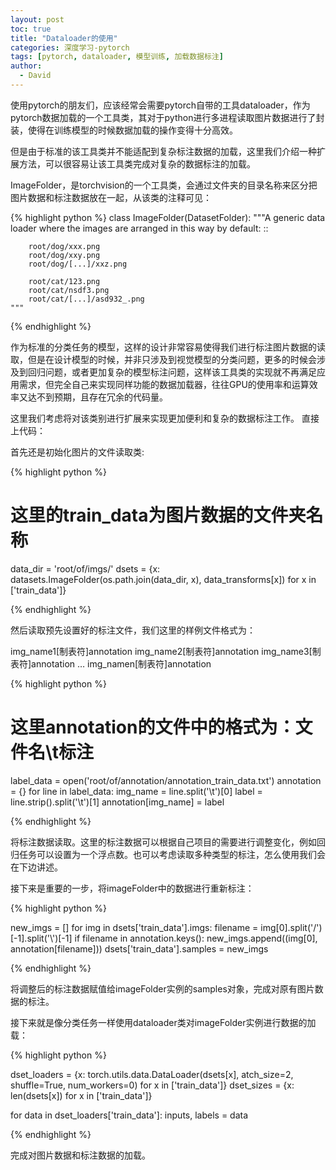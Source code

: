 ```yaml
---
layout: post
toc: true
title: "Dataloader的使用"
categories: 深度学习-pytorch
tags: [pytorch, dataloader, 模型训练, 加载数据标注]
author:
  - David
---
```


使用pytorch的朋友们，应该经常会需要pytorch自带的工具dataloader，作为pytorch数据加载的一个工具类，其对于python进行多进程读取图片数据进行了封装，使得在训练模型的时候数据加载的操作变得十分高效。

但是由于标准的该工具类并不能适配到复杂标注数据的加载，这里我们介绍一种扩展方法，可以很容易让该工具类完成对复杂的数据标注的加载。

ImageFolder，是torchvision的一个工具类，会通过文件夹的目录名称来区分把图片数据和标注数据放在一起，从该类的注释可见：

{% highlight python %}
class ImageFolder(DatasetFolder):
    """A generic data loader where the images are arranged in this way by default: ::

        root/dog/xxx.png
        root/dog/xxy.png
        root/dog/[...]/xxz.png

        root/cat/123.png
        root/cat/nsdf3.png
        root/cat/[...]/asd932_.png
    """

{% endhighlight %}

作为标准的分类任务的模型，这样的设计非常容易使得我们进行标注图片数据的读取，但是在设计模型的时候，并非只涉及到视觉模型的分类问题，更多的时候会涉及到回归问题，或者更加复杂的模型标注问题，这样该工具类的实现就不再满足应用需求，但完全自己来实现同样功能的数据加载器，往往GPU的使用率和运算效率又达不到预期，且存在冗余的代码量。

这里我们考虑将对该类别进行扩展来实现更加便利和复杂的数据标注工作。
直接上代码：

首先还是初始化图片的文件读取类:

{% highlight python %}

# 这里的train_data为图片数据的文件夹名称
data_dir = 'root/of/imgs/'
dsets = {x: datasets.ImageFolder(os.path.join(data_dir, x), data_transforms[x])
         for x in ['train_data']}

{% endhighlight %}

然后读取预先设置好的标注文件，我们这里的样例文件格式为：

img_name1[制表符]annotation
img_name2[制表符]annotation
img_name3[制表符]annotation
…
img_namen[制表符]annotation

{% highlight python %}

# 这里annotation的文件中的格式为：文件名\t标注
label_data = open('root/of/annotation/annotation_train_data.txt')
annotation = {}
for line in label_data:
    img_name = line.split('\t')[0]
    label = line.strip().split('\t')[1]
    annotation[img_name] = label

{% endhighlight %}

将标注数据读取。这里的标注数据可以根据自己项目的需要进行调整变化，例如回归任务可以设置为一个浮点数。也可以考虑读取多种类型的标注，怎么使用我们会在下边讲述。

接下来是重要的一步，将imageFolder中的数据进行重新标注：

{% highlight python %}

new_imgs = []
for img in dsets['train_data'].imgs:
    filename = img[0].split('/')[-1].split('\\')[-1]
    if filename in annotation.keys():
        new_imgs.append((img[0], annotation[filename]))
dsets['train_data'].samples = new_imgs

{% endhighlight %}

将调整后的标注数据赋值给imageFolder实例的samples对象，完成对原有图片数据的标注。

接下来就是像分类任务一样使用dataloader类对imageFolder实例进行数据的加载：

{% highlight python %}

dset_loaders = {x: torch.utils.data.DataLoader(dsets[x], atch_size=2,
                   shuffle=True, num_workers=0) for x in ['train_data']}
dset_sizes = {x: len(dsets[x]) for x in ['train_data']}

for data in dset_loaders['train_data']:
    inputs, labels = data

{% endhighlight %}

完成对图片数据和标注数据的加载。
